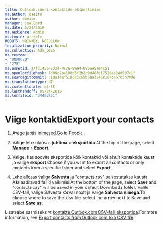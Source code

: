 ```yaml
---
title: Outlook.com-i kontaktide eksportimine
ms.author: daeite
author: daeite
manager: joallard
ms.date: 5/24/2019
ms.audience: Admin
ms.topic: article
ROBOTS: NOINDEX, NOFOLLOW
localization_priority: Normal
ms.collection: Adm_O365
ms.custom:
- "8000020"
- "279"
ms.assetid: 37fc1455-7324-4c76-9a94-085a45e94c51
ms.openlocfilehash: 7d09d7aa100d5f2b2c0d487d17526ce84d997c1f
ms.sourcegitcommit: d10a148f518dc1c65b5aa3646c1045807c5b79de
ms.translationtype: MT
ms.contentlocale: et-EE
ms.lasthandoff: 05/24/2019
ms.locfileid: "34482751"
---
```

# <a name="export-your-contacts"></a><span data-ttu-id="d3db6-102">Viige kontaktid</span><span class="sxs-lookup"><span data-stu-id="d3db6-102">Export your contacts</span></span>

1. <span data-ttu-id="d3db6-103">Avage jaotis [inimesed](https://outlook.live.com/people/).</span><span class="sxs-lookup"><span data-stu-id="d3db6-103">Go to [People](https://outlook.live.com/people/).</span></span>

2. <span data-ttu-id="d3db6-104">Valige lehe ülaosas **juhtima** \> **eksportida**.</span><span class="sxs-lookup"><span data-stu-id="d3db6-104">At the top of the page, select **Manage** \> **Export**.</span></span>

3. <span data-ttu-id="d3db6-105">Valige, kas soovite eksportida kõik kontaktid või ainult kontaktide kaust ja valige **eksport**.</span><span class="sxs-lookup"><span data-stu-id="d3db6-105">Choose if you want to export all contacts or only contacts from a specific folder and select **Export**.</span></span>

4. <span data-ttu-id="d3db6-106">Lehe allosas valige **Salvesta** ja "contacts.csv" salvestatakse kausta Allalaaditavad failid vaikimisi.</span><span class="sxs-lookup"><span data-stu-id="d3db6-106">At the bottom of the page, select **Save** and "contacts.csv" will be saved in your default Downloads folder.</span></span> <span data-ttu-id="d3db6-107">Valite CSV-fail, valige Salvesta kõrval noolt ja valige **Salvesta nimega**.</span><span class="sxs-lookup"><span data-stu-id="d3db6-107">To choose where to save the .csv file, select the arrow next to Save and select **Save as**.</span></span>

<span data-ttu-id="d3db6-108">Lisateabe saamiseks vt [kontakte Outlook.com CSV-faili eksportida](https://go.microsoft.com/fwlink/p/?linkid=873137).</span><span class="sxs-lookup"><span data-stu-id="d3db6-108">For more information, see [Export contacts from Outlook.com to a CSV file](https://go.microsoft.com/fwlink/p/?linkid=873137).</span></span>